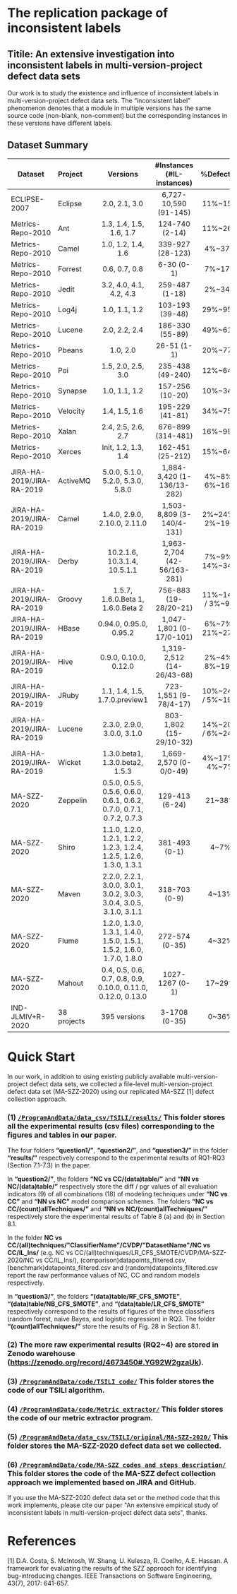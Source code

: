 # The replication package of inconsistent labels

## Titile: An extensive investigation into inconsistent labels in multi-version-project defect data sets

Our work is to study the existence and influence of inconsistent labels in multi-version-project defect data sets.	The “inconsistent label” phenomenon denotes that a module in multiple versions has the same source code (non-blank, non-comment) but the corresponding instances in these versions have different labels.

## Dataset Summary

Dataset              | Project     | Versions            | #Instances (#IL-instances)     | %Defective | #Metrics
-------              | :------     | :------:            | :------------------------:     | :--------: | :-------
ECLIPSE-2007    | Eclipse     | 2.0, 2.1, 3.0       |  6,727-10,590 (91-145)         | 11%~15%    | 198
Metrics-Repo-2010	| Ant	| 1.3, 1.4, 1.5, 1.6, 1.7	| 124-740 (2-14)	| 11%~26% | 20
Metrics-Repo-2010	| Camel	| 1.0, 1.2, 1.4, 1.6	| 339-927 (28-123)	| 4%~37% |
Metrics-Repo-2010 | Forrest	| 0.6, 0.7, 0.8	| 6-30 (0-1)	| 7%~17% | 
Metrics-Repo-2010	| Jedit	| 3.2, 4.0, 4.1, 4.2, 4.3	| 259-487 (1-18)	| 2%~34% | 
Metrics-Repo-2010 | Log4j	| 1.0, 1.1, 1.2	| 103-193 (39-48)	| 29%~95% | 
Metrics-Repo-2010 | Lucene	| 2.0, 2.2, 2.4	| 186-330 (55-89)	| 49%~61% | 
Metrics-Repo-2010 | Pbeans	| 1.0, 2.0	| 26-51 (1-1)	| 20%~77% | 
Metrics-Repo-2010 | Poi	| 1.5, 2.0, 2.5, 3.0	| 235-438 (49-240)	| 12%~64% | 
Metrics-Repo-2010	| Synapse	| 1.0, 1.1, 1.2	| 157-256 (10-20)	| 10%~34% | 
Metrics-Repo-2010	| Velocity	| 1.4, 1.5, 1.6	| 195-229 (41-81)	| 34%~75% | 
Metrics-Repo-2010	| Xalan	| 2.4, 2.5, 2.6, 2.7	| 676-899 (314-481)	| 16%~99% | 
Metrics-Repo-2010	| Xerces	| Init, 1.2, 1.3, 1.4	| 162-451 (25-212)	| 15%~64% | 
JIRA-HA-2019/JIRA-RA-2019 | ActiveMQ	| 5.0.0, 5.1.0, 5.2.0, 5.3.0, 5.8.0	| 1,884-3,420 (1-136/13-282)	| 4%~8% / 6%~16% | 65
JIRA-HA-2019/JIRA-RA-2019 | Camel	| 1.4.0, 2.9.0, 2.10.0, 2.11.0	| 1,503-8,809 (3-140/4-131)	| 2%~24% / 2%~19% | 
JIRA-HA-2019/JIRA-RA-2019 | Derby	| 10.2.1.6, 10.3.1.4, 10.5.1.1	| 1,963-2,704 (42-56/163-281)	| 7%~9% / 14%~34% | 
JIRA-HA-2019/JIRA-RA-2019 | Groovy	| 1.5.7, 1.6.0.Beta 1, 1.6.0.Beta 2	| 756-883 (19-28/20-21)	| 11%~14% / 3%~9% | 
JIRA-HA-2019/JIRA-RA-2019	| HBase	| 0.94.0, 0.95.0, 0.95.2	| 1,047-1,801 (0-17/0-101)	| 6%~7% / 21%~27% | 
JIRA-HA-2019/JIRA-RA-2019 | Hive	| 0.9.0, 0.10.0, 0.12.0	| 1,319-2,512 (14-26/43-68)	| 2%~4% / 8%~19% | 
JIRA-HA-2019/JIRA-RA-2019 | JRuby	| 1.1, 1.4, 1.5, 1.7.0.preview1	| 723-1,551 (9-78/4-17)	| 10%~24% / 5%~19% | 
JIRA-HA-2019/JIRA-RA-2019 | Lucene	| 2.3.0, 2.9.0, 3.0.0, 3.1.0	| 803-1,802 (15-29/10-32)	| 14%~20% / 6%~24% | 
JIRA-HA-2019/JIRA-RA-2019 | Wicket	| 1.3.0.beta1, 1.3.0.beta2, 1.5.3	| 1,669-2,570 (0-0/0-49)	| 4%~17% / 4%~7% | 
MA-SZZ-2020 | Zeppelin	| 0.5.0, 0.5.5, 0.5.6, 0.6.0, 0.6.1, 0.6.2, 0.7.0, 0.7.1, 0.7.2, 0.7.3	| 129-413 (6-24)	| 21~38% | 44
MA-SZZ-2020	| Shiro	| 1.1.0, 1.2.0, 1.2.1, 1.2.2, 1.2.3, 1.2.4, 1.2.5, 1.2.6, 1.3.0, 1.3.1	| 381-493 (0-1)	| 4~7% | 
MA-SZZ-2020	| Maven	| 2.2.0, 2.2.1, 3.0.0, 3.0.1, 3.0.2, 3.0.3, 3.0.4, 3.0.5, 3.1.0, 3.1.1	| 318-703 (0-9)	| 4~13% | 
MA-SZZ-2020	| Flume	| 1.2.0, 1.3.0, 1.3.1, 1.4.0, 1.5.0, 1.5.1, 1.5.2, 1.6.0, 1.7.0, 1.8.0	| 272-574 (0-35)	| 4~32% | 
MA-SZZ-2020	| Mahout	| 0.4, 0.5, 0.6, 0.7, 0.8, 0.9, 0.10.0, 0.11.0, 0.12.0, 0.13.0	| 1027-1267 (0-1)	| 17~29% | 
IND-JLMIV+R-2020	| 38 projects	| 395 versions	| 3-1708 (0-35)	| 0~36% | 4198


# Quick Start
In our work, in addition to using existing publicly available multi-version-project defect data sets, we collected a file-level multi-version-project defect data set (MA-SZZ-2020) using our replicated MA-SZZ [1] defect collection approach.

### (1) [`/ProgramAndData/data_csv/TSILI/results/`](https://github.com/sticeran/InconsistentLabels/tree/master/ProgramAndData/data_csv/TSILI/results) This folder stores all the experimental results (csv files) corresponding to the figures and tables in our paper.

The four folders **“question1/”**, **“question2/”**, and **“question3/”** in the folder **“results/”** respectively correspond to the experimental results of RQ1-RQ3 (Section 7.1-7.3) in the paper.

In **“question2/”**, the folders **“NC vs CC/(data)table/”** and **“NN vs NC/(data)table/”** respectively store the diff / pgr values of all evaluation indicators (9) of all combinations (18) of modeling techniques under **“NC vs CC”** and **“NN vs NC”** model comparison schemes.
The folders **“NC vs CC/(count)allTechniques/”** and **“NN vs NC/(count)allTechniques/”** respectively store the experimental results of Table 8 (a) and (b) in Section 8.1.

In the folder **NC vs CC/(all)techniques/"ClassifierName"/CVDP/"DatasetName"/NC vs CC/IL_Ins/** (e.g. NC vs CC/(all)techniques/LR_CFS_SMOTE/CVDP/MA-SZZ-2020/NC vs CC/IL_Ins/), (comparison)datapoints_filtered.csv, (benchmark)datapoints_filtered.csv and (random)datapoints_filtered.csv report the raw performance values of NC, CC and random models respectively.

In **“question3/”**, the folders **“(data)table/RF_CFS_SMOTE”**, **“(data)table/NB_CFS_SMOTE”**, and **“(data)table/LR_CFS_SMOTE”** respectively correspond to the results of figures of the three classifiers (random forest, naive Bayes, and logistic regression) in RQ3.
The folder **“(count)allTechniques/”** store the results of Fig. 28 in Section 8.1.

### (2) The more raw experimental results (RQ2~4) are stored in Zenodo warehouse (https://zenodo.org/record/4673450#.YG92W2gzaUk).

### (3) [`/ProgramAndData/code/TSILI code/`](https://github.com/sticeran/InconsistentLabels/tree/master/ProgramAndData/code/TSILI%20code) This folder stores the code of our TSILI algorithm.

### (4) [`/ProgramAndData/code/Metric extractor/`](https://github.com/sticeran/InconsistentLabels/tree/master/ProgramAndData/code/Metric%20extractor) This folder stores the code of our metric extractor program.

### (5) [`/ProgramAndData/data_csv/TSILI/original/MA-SZZ-2020/`](https://github.com/sticeran/InconsistentLabels/tree/master/ProgramAndData/data_csv/TSILI/original/MA-SZZ-2020) This folder stores the MA-SZZ-2020 defect data set we collected.

### (6) [`/ProgramAndData/code/MA-SZZ codes and steps description/`](https://github.com/sticeran/InconsistentLabels/tree/master/ProgramAndData/code/MA-SZZ%20codes%20and%20steps%20description) This folder stores the code of the MA-SZZ defect collection approach we implemented based on JIRA and GitHub.


If you use the MA-SZZ-2020 defect data set or the method code that this work implements, please cite our paper "An extensive empirical study of inconsistent labels in multi-version-project defect data sets", thanks.

# References
[1]	D.A. Costa, S. McIntosh, W. Shang, U. Kulesza, R. Coelho, A.E. Hassan. A framework for evaluating the results of the SZZ approach for identifying bug-introducing changes. IEEE Transactions on Software Engineering, 43(7), 2017: 641-657.
